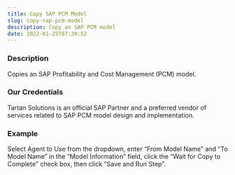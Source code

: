```yaml
---
title: Copy SAP PCM Model
slug: copy-sap-pcm-model
description: Copy an SAP PCM model
date: 2022-01-25T07:39:52
---
```


### Description


Copies an SAP Profitability and Cost Management (PCM) model.


### Our Credentials


Tartan Solutions is an official SAP Partner and a preferred vendor of services related to SAP PCM model design and implementation.


### Example


Select Agent to Use from the dropdown, enter “From Model Name” and “To Model Name” in the “Model Information” field, click the “Wait for Copy to Complete” check box, then click “Save and Run Step”.





